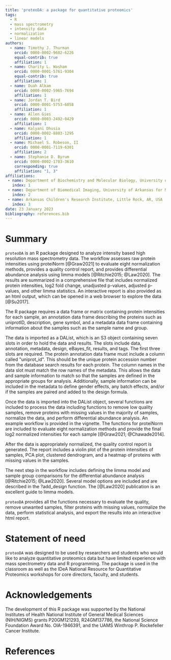 ```yaml
---
title: 'proteoDA: a package for quantitative proteomics'
tags:
  - R
  - mass spectrometry
  - intensity data
  - normalization
  - linear models
authors:
  - name: Timothy J. Thurman
    orcid: 0000-0002-9602-6226
    equal-contrib: true 
    affiliation: 1
  - name: Charity L. Washam
    orcid: 0000-0001-5761-9304
    equal-contrib: true
    affiliation: 1 
  - name: Duah Alkam
    orcid: 0000-0002-5965-7694
    affiliation: 1
  - name: Jordan T. Bird
    orcid: 0000-0001-5753-6058
    affiliation: 1
  - name: Allen Gies
    orcid: 0000-0003-2492-0429
    affiliation: 1
  - name: Kalyani Dhusia
    orcid: 0000-0002-8803-1295
    affiliation: 1
  - name: Michael S. Robeson, II
    orcid: 0000-0001-7119-6301
    affiliation: 2
  - name: Stephanie D. Byrum
    orcid: 0000-0002-1783-3610
    corresponding: true 
    affiliation: "1, 3"
affiliations:
 - name: Department of Biochemistry and Molecular Biology, University of Arkansas for Medical Sciences, Little Rock, AR, USA
   index: 1
 - name: Department of Biomedical Imaging, University of Arkansas for Medical Sciences, Little Rock, AR, USA
   index: 2
 - name: Arkansas Children's Research Institute, Little Rock, AR, USA
   index: 3
date: 23 January 2023
bibliography: references.bib
---
```


# Summary
`proteoDA` is an R package designed to analyze intensity based high resolution mass spectrometry data. The workflow assesses raw protein intensities using proteiNorm [@Graw2021] to evaluate eight normalization methods, provides a quality control report, and provides differential abundance analysis using limma models [@Ritchie2015; @Law2020]. The results are summarized in a comprehensive file that includes normalized protein intensities, log2 fold change, unadjusted p-values, adjusted p-values, and other limma statistics. An interactive report is also provided as an html output, which can be opened in a web browser to explore the data [@Su2017].

The R package requires a data frame or matrix containing protein intensities for each sample, an annotation data frame describing the proteins such as uniprotID, description, gene symbol, and a metadata data frame containing information about the samples such as the sample name and group. 

The data is imported as a DAList, which is an S3 object containing seven slots in order to hold the data and results. The slots include data, annotation, metadata, design, eBayes_fit, results, and tags. The first three slots are required. The protein annotation data frame must include a column called "uniprot_id". This should be the unique protein accession number from the database search results for each protein. The column names in the data slot must match the row names of the metadata. This allows the data and sample information to match so that the samples are defined in the appropriate groups for analysis. Additionally, sample information can be included in the metadata to define gender effects, any batch effects, and/or if the samples are paired and added to the design formula.   

Once the data is imported into the DAList object, several functions are included to process the data including functions to remove low quality samples, remove proteins with missing values in the majority of samples, normalize the data, and perform differential abundance analysis. An example workflow is provided in the vignette. The functions for proteiNorm are included to evaluate eight normalization methods and provide the final log2 normalized intensities for each sample [@Graw2021; @Chawade2014]. 

After the data is appropriately normalized, the quality control report is generated. The report includes a violin plot of the protein intensities of samples, PCA plot, clustered dendrogram, and a heatmap of proteins with missing values in the samples. 

The next step in the workflow includes defining the limma model and sample group comparisons for the differential abundance analysis [@Ritchie2015; @Law2020]. Several model options are included and are described in the ?add_design function. The [@Law2020] publication is an excellent guide to limma models. 

`proteoDA` provides all the functions necessary to evaluate the quality, remove unwanted samples, filter proteins with missing values, normalize the data, perform statistical analysis, and export the results into an interactive html report. 


# Statement of need

`proteoDA` was designed to be used by researchers and students who would like to analyze quantitative proteomics data but have limited experience with mass spectrometry data and R programming. The package is used in the classroom as well as the IDeA National Resource for Quantitative Proteomics workshops for core directors, faculty, and students. 

# Acknowledgements

The development of this R package was supported by the National Institutes of Health National Institute of General Medical Sciences (NIH/NIGMS) grants P20GM121293, R24GM137786, the National Science Foundation Award No. OIA-1946391, and the UAMS Winthrop P. Rockefeller Cancer Institute. 

# References
